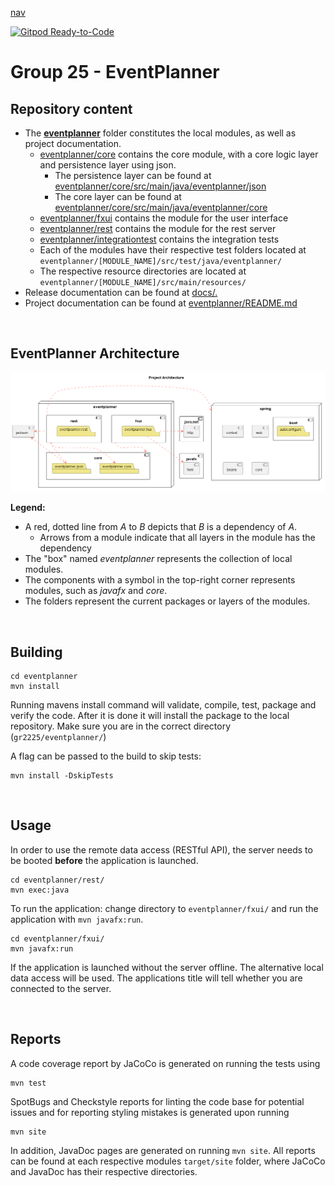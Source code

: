 [nav](/docs/nav.md)

[![Gitpod Ready-to-Code](https://img.shields.io/badge/Gitpod-Ready--to--Code-blue?logo=gitpod)](https://gitpod.stud.ntnu.no/#gitlab.stud.idi.ntnu.no/it1901/groups-2022/gr2225/gr2225) 

# Group 25 - EventPlanner

## Repository content
- The [**eventplanner**](eventplanner/) folder constitutes the local modules, as well as project documentation.
    - [eventplanner/core](eventplanner/core/) contains the core module, with a core logic layer and persistence layer using json.
        - The persistence layer can be found at [eventplanner/core/src/main/java/eventplanner/json](eventplanner/core/src/main/java/eventplanner/json/)
        - The core layer can be found at [eventplanner/core/src/main/java/eventplanner/core](eventplanner/core/src/main/java/eventplanner/core/)
    - [eventplanner/fxui](eventplanner/fxui/) contains the module for the user interface
    - [eventplanner/rest](eventplanner/rest/) contains the module for the rest server
    - [eventplanner/integrationtest](eventplanner/integrationtests/) contains the integration tests
    - Each of the modules have their respective test folders located at `eventplanner/[MODULE_NAME]/src/test/java/eventplanner/`
    - The respective resource directories are located at `eventplanner/[MODULE_NAME]/src/main/resources/`
- Release documentation can be found at [docs/.](docs/)
- Project documentation can be found at [eventplanner/README.md](eventplanner/README.md)

<br>

## EventPlanner Architecture
![Architecture diagram](docs/diagrams/architecture.png)

**Legend:**
 - A red, dotted line from *A* to *B* depicts that *B* is a dependency of *A*.
    - Arrows from a module indicate that all layers in the module has the dependency
 - The "box" named *eventplanner* represents the collection of local modules.
 - The components with a symbol in the top-right corner represents modules, such as *javafx* and *core*.
 - The folders represent the current packages or layers of the modules.

<br>

## Building
 ```
cd eventplanner
mvn install
```

Running mavens install command will validate, compile, test, package and verify the code. After it is done it will install the package to the local repository. Make sure you are in the correct directory (`gr2225/eventplanner/`)

A flag can be passed to the build to skip tests:
 ```
mvn install -DskipTests
```

<br>

## Usage
In order to use the remote data access (RESTful API), the server needs to be booted **before** the application is launched.
 ```
cd eventplanner/rest/
mvn exec:java
```
To run the application: change directory to `eventplanner/fxui/` and run the application with `mvn javafx:run`.
 ```
cd eventplanner/fxui/
mvn javafx:run
```
If the application is launched without the server offline. The alternative local data access will be used. The applications title will tell whether you are connected to the server.

<br>

## Reports

A code coverage report by JaCoCo is generated on running the tests using

 ```
mvn test
```
SpotBugs and Checkstyle reports for linting the code base for potential issues and for reporting styling mistakes is generated upon running

 ```
mvn site
```
In addition, JavaDoc pages are generated on running `mvn site`.
All reports can be found at each respective modules `target/site` folder, where JaCoCo and JavaDoc has their respective directories.